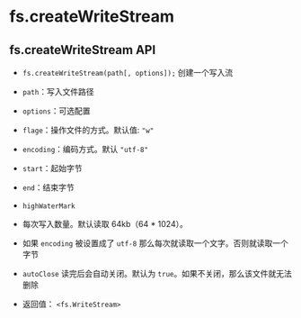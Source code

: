 # fs.createWriteStream

## fs.createWriteStream API

  - `fs.createWriteStream(path[, options]);` 创建一个写入流

  - `path`：写入文件路径

  - `options`：可选配置

  - `flage`：操作文件的方式。默认值: `"w"`

  - `encoding`：编码方式。默认 `"utf-8"`

  - `start`：起始字节

  - `end`：结束字节

  - `highWaterMark`

  - 每次写入数量。默认读取 64kb（64 \* 1024）。

  - 如果 `encoding` 被设置成了 `utf-8` 那么每次就读取一个文字。否则就读取一个字节

  - `autoClose` 读完后会自动关闭。默认为 `true`。如果不关闭，那么该文件就无法删除

  - 返回值： `<fs.WriteStream>`
